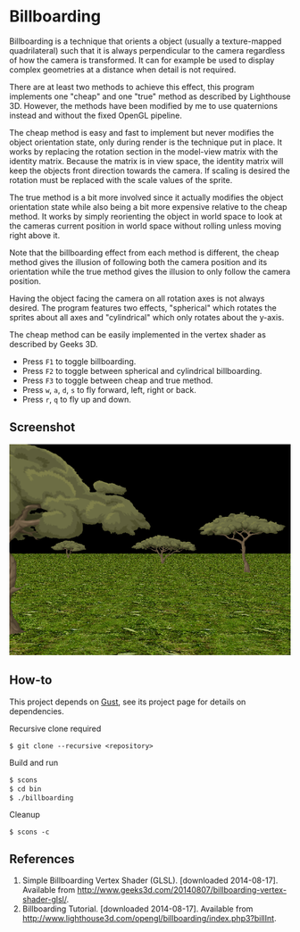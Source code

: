 Billboarding
============
Billboarding is a technique that orients a object (usually a texture-mapped
quadrilateral) such that it is always perpendicular to the camera regardless
of how the camera is transformed. It can for example be used to display
complex geometries at a distance when detail is not required.

There are at least two methods to achieve this effect, this program implements
one "cheap" and one "true" method as described by Lighthouse 3D. However,
the methods have been modified by me to use quaternions instead and without
the fixed OpenGL pipeline.

The cheap method is easy and fast to implement but never modifies the object
orientation state, only during render is the technique put in place. It works
by replacing the rotation section in the model-view matrix with the identity
matrix. Because the matrix is in view space, the identity matrix will keep the
objects front direction towards the camera. If scaling is desired the rotation
must be replaced with the scale values of the sprite.

The true method is a bit more involved since it actually modifies the object
orientation state while also being a bit more expensive relative to the cheap
method. It works by simply reorienting the object in world space to look at the
cameras current position in world space without rolling unless moving right
above it.

Note that the billboarding effect from each method is different, the cheap
method gives the illusion of following both the camera position and its
orientation while the true method gives the illusion to only follow the camera
position.

Having the object facing the camera on all rotation axes is not always desired.
The program features two effects, "spherical" which rotates the sprites about
all axes and "cylindrical" which only rotates about the y-axis.

The cheap method can be easily implemented in the vertex shader as described
by Geeks 3D.

+ Press `F1` to toggle billboarding.
+ Press `F2` to toggle between spherical and cylindrical billboarding.
+ Press `F3` to toggle between cheap and true method.
+ Press `w`, `a`, `d`, `s` to fly forward, left, right or back.
+ Press `r`, `q` to fly up and down.

Screenshot
----------
![scrot](https://github.com/mharrys/billboarding/raw/master/scrot.png)

How-to
------
This project depends on [Gust](https://github.com/mharrys/gust), see its
project page for details on dependencies.

Recursive clone required

    $ git clone --recursive <repository>

Build and run

    $ scons
    $ cd bin
    $ ./billboarding

Cleanup

    $ scons -c

References
----------
1. Simple Billboarding Vertex Shader (GLSL). [downloaded 2014-08-17]. Available from http://www.geeks3d.com/20140807/billboarding-vertex-shader-glsl/.
2. Billboarding Tutorial. [downloaded 2014-08-17]. Available from http://www.lighthouse3d.com/opengl/billboarding/index.php3?billInt.
